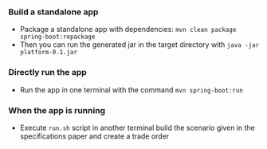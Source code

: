 
### Build a standalone app
- Package a standalone app with dependencies: `mvn clean package spring-boot:repackage`
- Then you can run the generated jar in the target directory with `java -jar platform-0.1.jar`

### Directly run the app
- Run the app in one terminal with the command `mvn spring-boot:run`

### When the app is running
- Execute `run.sh` script in another terminal build the scenario given in the specifications
paper and create a trade order
